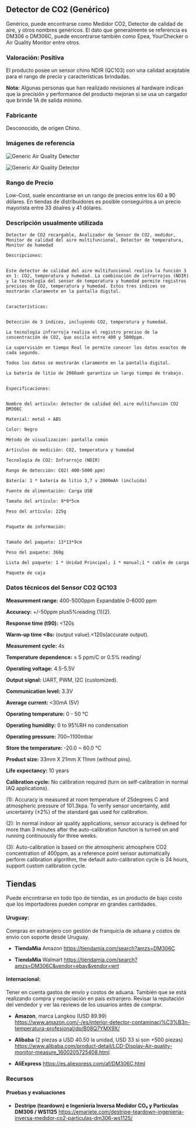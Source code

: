 
## Detector de CO2 (Genérico)
Genérico, puede encontrarse como Medidor CO2, Detector de calidad de aire, y otros nombres genéricos.
El dato que generalmente se referencia es DM306 o DM306C, puede encontrarse también como Epea, YourChecker o Air Quality Monitor entre otros.

### Valoración: Positiva
El producto posee un sensor chino NDIR (QC103) con una calidad aceptable para el rango de precio y características brindadas.

**Nota:** Algunas personas que han realizado revisiones al hardware indican que la precisión y performance del producto mejoran si se usa un cargador que brinde 1A de salida mínimo.

### Fabricante
Desconocido, de origen Chino.

### Imágenes de referencia
![Generic Air Quality Detector](images/medidores/generic_carbon_dioxide_detector_00.png)

![Generic Air Quality Detector](images/medidores/generic_carbon_dioxide_detector_01.png)

### Rango de Precio
Low-Cost, suele encontrarse en un rango de precios entre los 60 a 90 dólares.
En tiendas de distribuidores es posible conseguirlos a un precio mayorista entre 33 dóalres y 41 dólares.

### Descripción usualmente utilizada

```
Detector de CO2 recargable, Analizador de Sensor de CO2, medidor, Monitor de calidad del aire multifuncional, Detector de temperatura, Monitor de humedad

Descripciones:


Este detector de calidad del aire multifuncional realiza la función 3 en 1: CO2, temperatura y humedad. La combinación de infrarrojos (NDIR) y la tecnología del sensor de temperatura y humedad permite registros precisos de CO2, temperatura y humedad. Estos tres índices se mostrarán claramente en la pantalla digital.


Características:


Detección de 3 índices, incluyendo CO2, temperatura y humedad.

La tecnología infrarroja realiza el registro preciso de la concentración de CO2, que oscila entre 400 y 5000ppm.

La supervisión en tiempo Real le permite conocer los datos exactos de cada segundo.

Todos los datos se mostrarán claramente en la pantalla digital.

La batería de litio de 2000amh garantiza un largo tiempo de trabajo.


Especificaciones:


Nombre del artículo: detector de calidad del aire multifunción CO2 DM306C

Material: metal + ABS

Color: Negro

Método de visualización: pantalla común

Artículos de medición: CO2, temperatura y humedad

Tecnología de CO2: Infrarrojo (NDIR)

Rango de detección: CO2( 400-5000 ppm)

Batería: 1 * batería de litio 3,7 v 2000mAh (incluida)

Fuente de alimentación: Carga USB

Tamaño del artículo: 9*9*5cm

Peso del artículo: 225g


Paquete de información:


Tamaño del paquete: 13*13*9cm

Peso del paquete: 360g

Lista del paquete: 1 * Unidad Principal; 1 * manual;1 * cable de carga

Paquete de caja
```
### Datos técnicos del Sensor CO2 QC103

**Measurement range:** 	400-5000ppm Expandable 0-6000 ppm

**Accuracy:**	 +/-50ppm plus5%reading (1)(2).

**Response time (t90):**	<120s

**Warm-up time	<8s:** (output value).<120s(accurate output).

**Measurement cycle:**	4s

**Temperature dependence:**	± 5 ppm/C or 0.5% reading/

**Operating voltage:**	4.5-5.5V

**Output signal:**	UART, PWM, I2C (customized).

**Communication level:**	3.3V

**Average current:**	<30mA (5V)

**Operating temperature:**	0 - 50 °C

**Operating humidity:**	0 to 95%RH no condensation

**Operating pressure:**	700~1100mbar

**Store the temperature:**	-20.0 ~ 60.0 °C

**Product size:**	33mm X 21mm X 11mm (without pins).

**Life expectancy:**	10 years

**Calibration cycle:**	No calibration required (turn on self-calibration in normal IAQ applications).

(1): Accuracy is measured at room temperature of 25degrees C and atmospheric pressure of 101.3kpa. To verify sensor uncertainty, add uncertainty (±2%) of the standard gas used for calibration.

(2): In normal indoor air quality applications, sensor accuracy is defined for more than 3 minutes after the auto-calibration function is turned on and running continuously for three weeks.

(3): Auto-calibration is based on the atmospheric atmosphere CO2 concentration of 400ppm, as a reference point sensor automatically perform calibration algorithm, the default auto-calibration cycle is 24 hours, support custom calibration cycle.

## Tiendas
Puede encontrarse en todo tipo de tiendas, es un producto de bajo costo que los importadores pueden comprar en grandes cantidades.

#### Uruguay:

Compras en extranjero con gestión de franquicia de aduana y costos de envío con soporte desde Uruguay.

- **TiendaMia** Amazon https://tiendamia.com/search?amzs=DM306C

- **TiendaMia** Walmart https://tiendamia.com/search?amzs=DM306C&vendor=ebay&vendor=wrt

#### Internacional:

Tener en cuenta gastos de envío y costos de aduana. También que se está realizando compra y negociación en país extranjero.
Revisar la reputación del vendedor y ver las reviews de los usuarios antes de comprar.

- **Amazon**, marca Langkou (USD 89.99) https://www.amazon.com/-/es/interior-detector-contaminaci%C3%B3n-temperatura-profesional/dp/B08Q7YMX9X/

- **Alibaba** (2 piezas a USD 40.50 la unidad, USD 33 si son +500 piezas) https://www.alibaba.com/product-detail/LCD-Display-Air-quality-monitor-measure_1600205725408.html

- **AliExpress** https://es.aliexpress.com/af/DM306C.html


### Recursos

#### Pruebas y evaluaciones

- **Destripe (teardown) e Ingeniería Inversa Medidor CO₂ y Partículas DM306 / WS1125** https://emariete.com/destripe-teardown-ingenieria-inversa-medidor-co2-particulas-dm306-ws1125/
